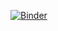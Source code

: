 [![Binder](https://mybinder.org/badge_logo.svg)](https://mybinder.org/v2/gh/pfung-maker/notebook-2023/HEAD)
